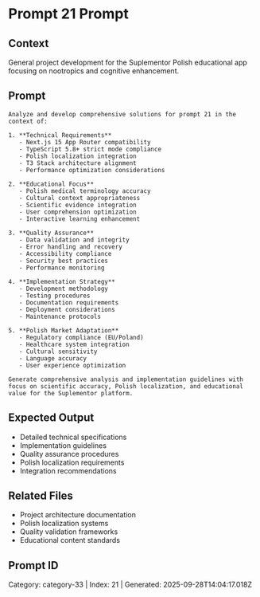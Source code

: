 # Prompt 21 Prompt

## Context
General project development for the Suplementor Polish educational app focusing on nootropics and cognitive enhancement.

## Prompt
```
Analyze and develop comprehensive solutions for prompt 21 in the context of:

1. **Technical Requirements**
   - Next.js 15 App Router compatibility
   - TypeScript 5.8+ strict mode compliance
   - Polish localization integration
   - T3 Stack architecture alignment
   - Performance optimization considerations

2. **Educational Focus**
   - Polish medical terminology accuracy
   - Cultural context appropriateness
   - Scientific evidence integration
   - User comprehension optimization
   - Interactive learning enhancement

3. **Quality Assurance**
   - Data validation and integrity
   - Error handling and recovery
   - Accessibility compliance
   - Security best practices
   - Performance monitoring

4. **Implementation Strategy**
   - Development methodology
   - Testing procedures
   - Documentation requirements
   - Deployment considerations
   - Maintenance protocols

5. **Polish Market Adaptation**
   - Regulatory compliance (EU/Poland)
   - Healthcare system integration
   - Cultural sensitivity
   - Language accuracy
   - User experience optimization

Generate comprehensive analysis and implementation guidelines with focus on scientific accuracy, Polish localization, and educational value for the Suplementor platform.
```

## Expected Output
- Detailed technical specifications
- Implementation guidelines
- Quality assurance procedures
- Polish localization requirements
- Integration recommendations

## Related Files
- Project architecture documentation
- Polish localization systems
- Quality validation frameworks
- Educational content standards

## Prompt ID
Category: category-33 | Index: 21 | Generated: 2025-09-28T14:04:17.018Z
